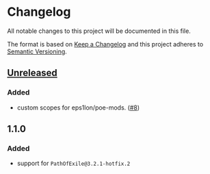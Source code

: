 # Changelog

All notable changes to this project will be documented in this file.

The format is based on [Keep a Changelog](http://keepachangelog.com/en/1.0.0/) and this project adheres to [Semantic Versioning](http://semver.org/spec/v2.0.0.html).

## [Unreleased](https://github.com/eps1lon/poe-db/compare/v1.1.0...HEAD)
### Added
- custom scopes for eps1lon/poe-mods. ([#8](https://github.com/eps1lon/poe-db/pull/8))

## 1.1.0
### Added
- support for `PathOfExile@3.2.1-hotfix.2`